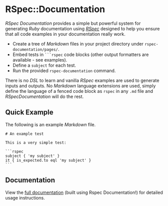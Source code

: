 # RSpec::Documentation

_RSpec Documentation_ provides a simple but powerful system for generating _Ruby_ documentation using [_RSpec_](https://rspec.info/) designed to help you ensure that all code examples in your documentation really work.

* Create a tree of _Markdown_ files in your project directory under `rspec-documentation/pages/`.
* Embed tests in ```` ```rspec ```` code blocks (other output formatters are available - see examples).
* Define a `subject` for each test.
* Run the provided `rspec-documentation` command.

There is no _DSL_ to learn and vanilla _RSpec_ examples are used to generate inputs and outputs. No _Markdown_ language extensions are used, simply define the language of a fenced code block as `rspec` in any `.md` file and _RSpecDocumentation_ will do the rest.

## Quick Example

The following is an example _Markdown_ file.

````console
# An example test

This is a very simple test:

```rspec
subject { 'my subject' }
it { is_expected.to eql 'my subject' }
```
````

## Documentation

View the [full documentation](https://docs.bob.frl/rspec-documentation) (built using Rspec Documentation!) for detailed usage instructions.
